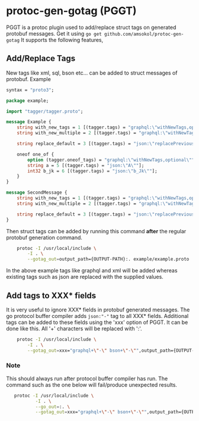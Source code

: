 # protoc-gen-gotag (PGGT)

PGGT is a protoc plugin used to add/replace struct tags on generated protobuf messages.
Get  it using `go get github.com/amsokol/protoc-gen-gotag` It supports the following features,

## Add/Replace Tags

New tags like xml, sql, bson etc... can be added to struct messages of protobuf. Example

```proto
syntax = "proto3";

package example;

import "tagger/tagger.proto";

message Example {
    string with_new_tags = 1 [(tagger.tags) = "graphql:\"withNewTags,optional\"" ];
    string with_new_multiple = 2 [(tagger.tags) = "graphql:\"withNewTags,optional\" xml:\"multi,omitempty\"" ];

    string replace_default = 3 [(tagger.tags) = "json:\"replacePrevious\""] ;

    oneof one_of {
        option (tagger.oneof_tags) = "graphql:\"withNewTags,optional\"";
        string a = 5 [(tagger.tags) = "json:\"A\""];
        int32 b_jk = 6 [(tagger.tags) = "json:\"b_Jk\""];
    }
}

message SecondMessage {
    string with_new_tags = 1 [(tagger.tags) = "graphql:\"withNewTags,optional\"" ];
    string with_new_multiple = 2 [(tagger.tags) = "graphql:\"withNewTags,optional\" xml:\"multi,omitempty\"" ];

    string replace_default = 3 [(tagger.tags) = "json:\"replacePrevious\""] ;
}
```

Then struct tags can be added by running this command **after** the regular protobuf generation command.

```bash
    protoc -I /usr/local/include \
        -I . \
        --gotag_out=output_path={OUTPUT-PATH}:. example/example.proto
```

In the above example tags like graphql and xml will be added whereas existing tags such as json are replaced with the supplied values.

## Add tags to XXX* fields

It is very useful to ignore XXX* fields in protobuf generated messages. The go protocol buffer compiler adds ```json:"-"``` tag to all XXX* fields. Additional tags can be added to these fields using the 'xxx' option of PGGT. It can be done like this. All '+' characters will be replaced with ':'.

```bash
    protoc -I /usr/local/include \
        -I . \
        --gotag_out=xxx="graphql+\"-\" bson+\"-\"",output_path={OUTPUT-PATH}:. example/example.proto
```

### Note

This should always run after protocol buffer compiler has run. The command such as the one below will fail/produce unexpected results.

 ```bash
    protoc -I /usr/local/include \
            -I . \
            --go_out=:. \
            --gotag_out=xxx="graphql+\"-\" bson+\"-\"",output_path={OUTPUT-PATH}:. example/example.proto
```
